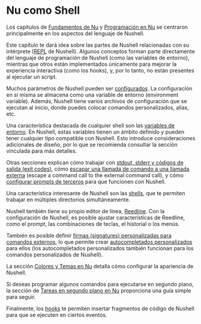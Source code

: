 # Nu como Shell

Los capítulos de [Fundamentos de Nu](nu_fundamentals.md) y [Programación en Nu](programming_in_nu.md) se centraron principalmente en los aspectos del lenguaje de Nushell.

Este capítulo te dará idea sobre las partes de Nushell relacionadas con su intérprete ([REPL](https://en.wikipedia.org/wiki/Read%E2%80%93eval%E2%80%93print_loop) de Nushell).
Algunos conceptos forman parte directamente del lenguaje de programación de Nushell (como las variables de entorno), mientras que otros están implementados únicamente para mejorar la experiencia interactiva (como los hooks), y, por lo tanto, no están presentes al ejecutar un script.

Muchos parámetros de Nushell pueden ser [configurados](configuration.md).
La configuración en sí misma se almacena como una variable de entorno (environment variable).
Además, Nushell tiene varios archivos de configuración que se ejecutan al inicio, donde puedes colocar comandos personalizados, alias, etc.

Una característica destacada de cualquier shell son las [variables de entorno](environment.md).
En Nushell, estas variables tienen un ámbito definido y pueden tener cualquier tipo compatible con Nushell.
Esto introduce consideraciones adicionales de diseño, por lo que se recomienda consultar la sección vinculada para más detalles.

Otras secciones explican cómo trabajar con [stdout, stderr y códigos de salida (exit codes)](stdout_stderr_exit_codes.md), cómo [escapar una llamada de comando a una llamada externa](escaping.md) (escape a command call to the external command call), y cómo [configurar prompts de terceros](3rdpartyprompts.md) para que funcionen con Nushell.

Una característica interesante de Nushell son las [shells](shells_in_shells.md), que te permiten trabajar en múltiples directorios simultáneamente.

Nushell también tiene su propio editor de línea, [Reedline](line_editor.md).
Con la configuración de Nushell, es posible ajustar características de Reedline, como el prompt, las combinaciones de teclas, el historial o los menús.

También es posible definir [firmas (signatures) personalizadas para comandos externos](externs.md), lo que permite crear [autocompletados personalizados](custom_completions.md) para ellos (los autocompletados personalizados también funcionan para los comandos personalizados de Nushell).

La sección [Colores y Temas en Nu](coloring_and_theming.md) detalla cómo configurar la apariencia de Nushell.

Si deseas programar algunos comandos para ejecutarse en segundo plano, la sección de [Tareas en segundo plano en Nu](background_task.md) proporciona una guía simple para seguir.

Finalmente, los [hooks](hooks.md) te permiten insertar fragmentos de código de Nushell para que se ejecuten en ciertos eventos.
